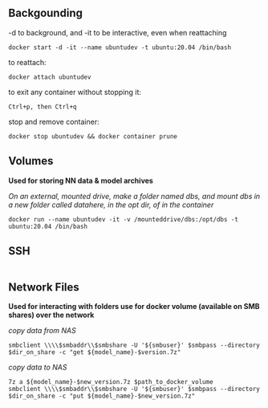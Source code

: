 
## Backgounding
-d to background, and -it to be interactive, even when reattaching
```
docker start -d -it --name ubuntudev -t ubuntu:20.04 /bin/bash 
```
to reattach:
```
docker attach ubuntudev
```
to exit any container without stopping it:
```
Ctrl+p, then Ctrl+q
```
stop and remove container:
```
docker stop ubuntudev && docker container prune
```


## Volumes

**Used for storing NN data & model archives**

*On an external, mounted drive, make a folder named dbs, 
and mount dbs in a new folder called datahere, in the opt dir, of in the container*
```
docker run --name ubuntudev -it -v /mounteddrive/dbs:/opt/dbs -t ubuntu:20.04 /bin/bash
```

## SSH
```
```


## Network Files

**Used for interacting with folders use for docker volume (available on SMB shares) over the network**

*copy data from NAS*
```
smbclient \\\\$smbaddr\\$smbshare -U '${smbuser}' $smbpass --directory $dir_on_share -c "get ${model_name}-$version.7z"
```

*copy data to NAS*
```
7z a ${model_name}-$new_version.7z $path_to_docker_volume
smbclient \\\\$smbaddr\\$smbshare -U '${smbuser}' $smbpass --directory $dir_on_share -c "put ${model_name}-$new_version.7z"
```
